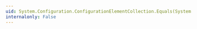 ```yaml
---
uid: System.Configuration.ConfigurationElementCollection.Equals(System.Object)
internalonly: False
---
```

